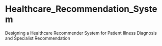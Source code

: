 # Healthcare_Recommendation_System
Designing a Healthcare Recommender System for Patient Illness Diagnosis and Specialist Recommendation
